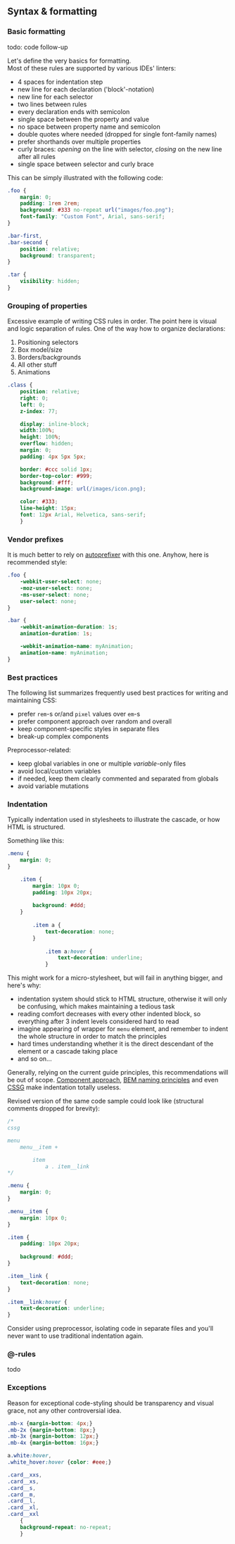 ## Syntax & formatting

### Basic formatting

todo: code follow-up

Let's define the very basics for formatting.  
Most of these rules are supported by various IDEs' linters:

- 4 spaces for indentation step
- new line for each declaration ('block'-notation)
- new line for each selector
- two lines between rules
- every declaration ends with semicolon
- single space between the property and value
- no space between property name and semicolon
- double quotes where needed (dropped for single font-family names)
- prefer shorthands over multiple properties
- curly braces: _opening_ on the line with selector, _closing_ on the new line after all rules
- single space between selector and curly brace

This can be simply illustrated with the following code:

```css
.foo {
    margin: 0;
    padding: 1rem 2rem;
    background: #333 no-repeat url("images/foo.png");
    font-family: "Custom Font", Arial, sans-serif;
}

.bar-first,
.bar-second {
    position: relative;
    background: transparent;
}

.tar {
    visibility: hidden;
}
```


### Grouping of properties

Excessive example of writing CSS rules in order.
The point here is visual and logic separation of rules.
One of the way how to organize declarations:

1. Positioning selectors
2. Box model/size
3. Borders/backgrounds
4. All other stuff
5. Animations

```css
.class {
	position: relative;
	right: 0;
	left: 0;
	z-index: 77;

	display: inline-block;
	width:100%;
	height: 100%;
	overflow: hidden;
	margin: 0;
	padding: 4px 5px 5px;

	border: #ccc solid 1px;
	border-top-color: #999;
	background: #fff;
	background-image: url(/images/icon.png);

	color: #333;
	line-height: 15px;
	font: 12px Arial, Helvetica, sans-serif;
	}
```


### Vendor prefixes

It is much better to rely on [autoprefixer](https://github.com/postcss/autoprefixer) with this one.
Anyhow, here is recommended style:

```css
.foo {
	-webkit-user-select: none;
	-moz-user-select: none;
	-ms-user-select: none;
	user-select: none;
}

.bar {
	-webkit-animation-duration: 1s;
	animation-duration: 1s;

	-webkit-animation-name: myAnimation;
	animation-name: myAnimation;
}
```


### Best practices

The following list summarizes frequently used best practices for writing and maintaining CSS:

- prefer `rem`-s or/and `pixel` values over `em`-s
- prefer component approach over random and overall
- keep component-specific styles in separate files
- break-up complex components

Preprocessor-related:

- keep global variables in one or multiple _variable_-only files
- avoid local/custom variables
- if needed, keep them clearly commented and separated from globals
- avoid variable mutations


### Indentation

Typically indentation used in stylesheets to illustrate the cascade, or how HTML is structured.

Something like this:
```css
.menu {
    margin: 0;
}

    .item {
        margin: 10px 0;
        padding: 10px 20px;
        
        background: #ddd;
    }
    
        .item a {
            text-decoration: none;
        }
        
            .item a:hover {
                text-decoration: underline;
            }
```

This might work for a micro-stylesheet, but will fail in anything bigger, and here's why:

- indentation system should stick to HTML structure, otherwise it will only be confusing, which makes maintaining a tedious task 
- reading comfort decreases with every other indented block, so everything after 3 indent levels considered hard to read
- imagine appearing of wrapper for `menu` element, and remember to indent the whole structure in order to match the principles
- hard times understanding whether it is the direct descendant of the element or a cascade taking place
- and so on...

Generally, relying on the current guide principles, this recommendations will be out of scope. [Component approach](), [BEM naming principles]() and even [CSSG]() make indentation totally useless.

Revised version of the same code sample could look like (structural comments dropped for brevity):
```css
/* 
cssg

menu
    menu__item +

        item
            a . item__link
*/

.menu {
    margin: 0;
}

.menu__item {
    margin: 10px 0;
}

.item {
    padding: 10px 20px;
            
    background: #ddd;
}

.item__link {
    text-decoration: none;
}

.item__link:hover {
    text-decoration: underline;
}
```

Consider using preprocessor, isolating code in separate files and you'll never want to use traditional indentation again.


### @-rules

todo


### Exceptions

Reason for exceptional code-styling should be transparency and visual grace, not any other controversial idea.

```css
.mb-x {margin-bottom: 4px;}
.mb-2x {margin-bottom: 8px;}
.mb-3x {margin-bottom: 12px;}
.mb-4x {margin-bottom: 16px;}

a.white:hover,
.white_hover:hover {color: #eee;}

.card__xxs,
.card__xs,
.card__s,
.card__m,
.card__l,
.card__xl,
.card__xxl
	{
	background-repeat: no-repeat;
	}
```

